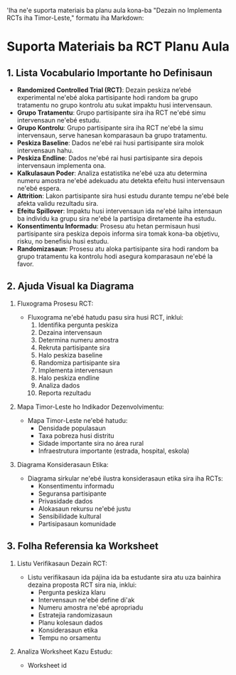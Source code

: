 'Iha ne'e suporta materiais ba planu aula kona-ba "Dezain no Implementa RCTs iha Timor-Leste," formatu iha Markdown:

# Suporta Materiais ba RCT Planu Aula

## 1. Lista Vocabulario Importante ho Definisaun

- **Randomized Controlled Trial (RCT)**: Dezain peskiza ne’ebé experimental ne'ebé aloka partisipante hodi random ba grupo tratamentu no grupo kontrolu atu sukat impaktu husi intervensaun.
- **Grupo Tratamentu**: Grupo partisipante sira iha RCT ne'ebé simu intervensaun ne'ebé estudu.
- **Grupo Kontrolu**: Grupo partisipante sira iha RCT ne'ebé la simu intervensaun, serve hanesan komparasaun ba grupo tratamentu.
- **Peskiza Baseline**: Dados ne'ebé rai husi partisipante sira molok intervensaun hahu.
- **Peskiza Endline**: Dados ne'ebé rai husi partisipante sira depois intervensaun implementa ona.
- **Kalkulasaun Poder**: Analiza estatistika ne'ebé uza atu determina numeru amostra ne'ebé adekuadu atu detekta efeitu husi intervensaun ne'ebé espera.
- **Attrition**: Lakon partisipante sira husi estudu durante tempu ne'ebé bele afekta validu rezultadu sira.
- **Efeitu Spillover**: Impaktu husi intervensaun ida ne'ebé laiha intensaun ba individu ka grupu sira ne'ebé la partisipa diretamente iha estudu.
- **Konsentimentu Informadu**: Prosesu atu hetan permisaun husi partisipante sira peskiza depois informa sira tomak kona-ba objetivu, risku, no benefisiu husi estudu.
- **Randomizasaun**: Prosesu atu aloka partisipante sira hodi random ba grupo tratamentu ka kontrolu hodi asegura komparasaun ne'ebé la favor.

## 2. Ajuda Visual ka Diagrama

1. Fluxograma Prosesu RCT:
   - Fluxograma ne'ebé hatudu pasu sira husi RCT, inklui:
     1. Identifika pergunta peskiza
     2. Dezaina intervensaun
     3. Determina numeru amostra
     4. Rekruta partisipante sira
     5. Halo peskiza baseline
     6. Randomiza partisipante sira
     7. Implementa intervensaun
     8. Halo peskiza endline
     9. Analiza dados
     10. Reporta rezultadu

2. Mapa Timor-Leste ho Indikador Dezenvolvimentu:
   - Mapa Timor-Leste ne'ebé hatudu:
     - Densidade populasaun
     - Taxa pobreza husi distritu
     - Sidade importante sira no área rural
     - Infraestrutura importante (estrada, hospital, eskola)

3. Diagrama Konsiderasaun Etika:
   - Diagrama sirkular ne'ebé ilustra konsiderasaun etika sira iha RCTs:
     - Konsentimentu informadu
     - Seguransa partisipante
     - Privasidade dados
     - Alokasaun rekursu ne'ebé justu
     - Sensibilidade kultural
     - Partisipasaun komunidade

## 3. Folha Referensia ka Worksheet

1. Listu Verifikasaun Dezain RCT:
   - Listu verifikasaun ida pájina ida ba estudante sira atu uza bainhira dezaina proposta RCT sira nia, inklui:
     - Pergunta peskiza klaru
     - Intervensaun ne'ebé define di'ak
     - Numeru amostra ne'ebé apropriadu
     - Estratejia randomizasaun
     - Planu kolesaun dados
     - Konsiderasaun etika
     - Tempu no orsamentu

2. Analiza Worksheet Kazu Estudu:
   - Worksheet id